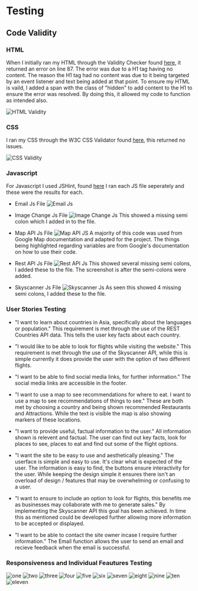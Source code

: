 # Testing 

## Code Validity 

### HTML

When I initially ran my HTML through the Validity Checker found [here](https://validator.w3.org/), it returned an error on line 87. The error was due to a H1 tag having no content. 
The reason the H1 tag had no content was due to it being targeted by an event listener and text being added at that point. To ensure my HTML 
is vaild, I added a span with the class of "hidden" to add content to the H1 to ensure the error was resolved. By doing this, it allowed my code 
to function as intended also. 

![HTML Validity](testingmd-images/html-validity.png)

### CSS 

I ran my CSS through the W3C CSS Validator found [here](https://jigsaw.w3.org/css-validator/), this returned no issues. 

![CSS Validity](testingmd-images/css-validity.png)

### Javascript 

For Javascript I used JSHint, found [here](https://jshint.com/) I ran each JS file seperately and these were the results for each. 

* Email Js File ![Email Js](testingmd-images/email-js-testing.png)

* Image Change Js File ![Image Change Js](testingmd-images/image-change-testing.png) This showed a missing semi colon which I added in to the file.

* Map API Js File ![Map API JS](testingmd-images/map-testing-one.png) A majority of this code was used from Google Map documentation and adapted for the project. The 
things being highlighted regarding variables are from Google's documentation on how to use their code. 

* Rest API Js File ![Rest API Js](testingmd-images/rest-api-testing.png) This showed several missing semi colons, I added these to the file. The screenshot is 
after the semi-colons were added.

* Skyscanner Js File ![Skyscanner Js](testingmd-images/skyscanner-testing.png) As seen this showed 4 missing semi colons, I added these to the file. 

### User Stories Testing 

* "I want to learn about countries in Asia, specifically about the languages or population." This requirement is met through the use of the REST Countries API 
data. This tells the user key facts about each country. 
* "I would like to be able to look for flights while visiting the website." This requirement is met through the use of the Skyscanner API, while this is simple
currently it does provide the user with the option of two different flights. 
* "I want to be able to find social media links, for further information." The social media links are accessible in the footer. 
* "I want to use a map to see recommendations for where to eat. I want to use a map to see recommendations of things to see." These are both met by choosing a country 
and being shown recommended Restaurants and Attractions. While the text is visible the map is also showing markers of these locations. 

* "I want to provide useful, factual information to the user." All information shown is relevent and factual. The user can find out key facts, look for places to see, places 
to eat and find out some of the flight options. 
* "I want the site to be easy to use and aesthetically pleasing." The userface is simple and easy to use. It's clear what is expected of the user. The information is easy to find, 
the buttons ensure interactivity for the user. While keeping the design simple it ensures there isn't an overload of design / features that may be overwhelming or confusing to a user.
* "I want to ensure to include an option to look for flights, this benefits me as businesses may collaborate with me to generate sales." By implementing the Skyscanner API this goal has been 
achieved. In time this as mentioned could be developed further allowing more information to be accepted or displayed. 

* "I want to be able to contact the site owner incase I require further information." The Email function allows the user to send an email and recieve feedback when the email is 
successful. 

### Responsiveness and Individual Feautures Testing 
![one](testingmd-images/testing-MS2-01.png)
![two](testingmd-images/testing-MS2-02.png)
![three](testingmd-images/testing-MS2-03.png)
![four](testingmd-images/testing-MS2-04.png)
![five](testingmd-images/testing-MS2-05.png)
![six](testingmd-images/testing-MS2-06.png)
![seven](testingmd-images/testing-MS2-07.png)
![eight](testingmd-images/testing-MS2-08.png)
![nine](testingmd-images/testing-MS2-09.png)
![ten](testingmd-images/testing-MS2-10.png)
![eleven](testingmd-images/testing-MS2-11.png)

